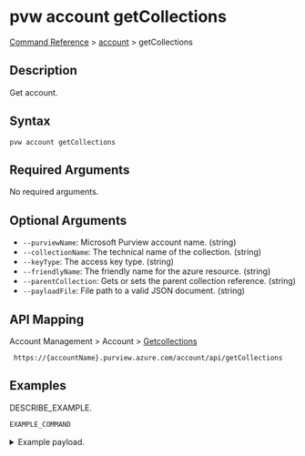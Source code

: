 # pvw account getCollections
[Command Reference](../../../README.md#command-reference) > [account](./main.md) > getCollections

## Description
Get account.

## Syntax
```
pvw account getCollections
```

## Required Arguments
No required arguments.

## Optional Arguments
- `--purviewName`: Microsoft Purview account name. (string)
- `--collectionName`: The technical name of the collection. (string)
- `--keyType`: The access key type. (string)
- `--friendlyName`: The friendly name for the azure resource. (string)
- `--parentCollection`: Gets or sets the parent collection reference. (string)
- `--payloadFile`: File path to a valid JSON document. (string)

## API Mapping
Account Management > Account > [Getcollections]()
```
 https://{accountName}.purview.azure.com/account/api/getCollections
```

## Examples
DESCRIBE_EXAMPLE.
```powershell
EXAMPLE_COMMAND
```
<details><summary>Example payload.</summary>
<p>

```json
PASTE_JSON_HERE
```
</p>
</details>
